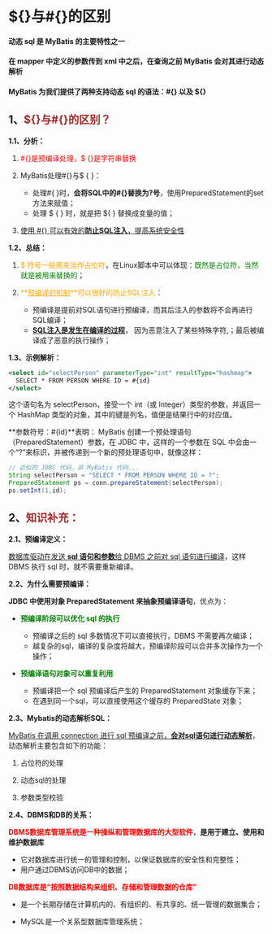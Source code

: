 # ${}与#{}的区别

#### 动态 sql 是 MyBatis 的主要特性之一

#### 在 mapper 中定义的参数传到 xml 中之后，在查询之前 MyBatis 会对其进行动态解析

#### MyBatis 为我们提供了两种支持动态 sql 的语法：#{} 以及 ${}

## 1、<span style="color:brown">${}与#{}的区别？</span>

**1.1、分析：**

1. <span style="color:red">#{}是预编译处理，$ {}是字符串替换</span>

2. MyBatis处理#{}与$ { }：
   - 处理#{ }时，**会将SQL中的#{}替换为?号**，使用PreparedStatement的set方法来赋值；
   - 处理 $ { } 时，就是把 ${ } 替换成变量的值；

3. <u>使用 #{} 可以有效的**防止SQL注入**，提高系统安全性</u>

**1.2、总结：**

1. <span style="color:orange">$ 符号一般用来当作占位符</span>，在Linux脚本中可以体现：<span style="color:green">既然是占位符，当然就是被用来替换的</span>；

2. <span style="color:orange">**<u>预编译的机制</u>**可以很好的防止SQL注入</span>：
   - 预编译是提前对SQL语句进行预编译，而其后注入的参数将不会再进行SQL编译；
   - <u>**SQL注入是发生在编译的过程**</u>， 因为恶意注入了某些特殊字符,；最后被编译成了恶意的执行操作；

**1.3、示例解析：**

```xml
<select id="selectPerson" parameterType="int" resultType="hashmap">
  SELECT * FROM PERSON WHERE ID = #{id}
</select>
```

这个语句名为 selectPerson，接受一个 int（或 Integer）类型的参数，并返回一个 HashMap 类型的对象，其中的键是列名，值便是结果行中的对应值。

**参数符号：#{id}**表明： MyBatis 创建一个预处理语句（PreparedStatement）参数，在 JDBC 中，这样的一个参数在 SQL 中会由一个“?”来标识，并被传递到一个新的预处理语句中，就像这样：

```java
// 近似的 JDBC 代码，非 MyBatis 代码...
String selectPerson = "SELECT * FROM PERSON WHERE ID = ?";
PreparedStatement ps = conn.prepareStatement(selectPerson);
ps.setInt(1,id);
```



## 2、<span style="color:brown">知识补充：</span>

**2.1、预编译定义：**

<!--数据库管理系统简称DBMS-->

<!--MyBatis 默认情况下，将对所有的 sql 进行预编译-->

<u>数据库驱动在发送 **sql 语句和参数**给 DBMS 之前对 sql 语句进行编译</u>，这样 DBMS 执行 sql 时，就不需要重新编译。

**2.2、为什么需要预编译：**

**JDBC 中使用对象 PreparedStatement 来抽象预编译语句**，优点为：

- <span style="color:green">**预编译阶段可以优化 sql 的执行**</span>
  - 预编译之后的 sql 多数情况下可以直接执行，DBMS 不需要再次编译；
  - 越复杂的sql，编译的复杂度将越大，预编译阶段可以合并多次操作为一个操作；

- <span style="color:green">**预编译语句对象可以重复利用**</span>
  - 预编译把一个 sql 预编译后产生的 PreparedStatement 对象缓存下来；
  - 在遇到同一个sql，可以直接使用这个缓存的 PreparedState 对象；

**2.3、Mybatis的动态解析SQL：**

<u>MyBatis 在调用 connection 进行 sql 预编译之前，**会对sql语句进行动态解析**</u>，动态解析主要包含如下的功能：

1. 占位符的处理

2. 动态sql的处理

3. 参数类型校验

**2.4、DBMS和DB的关系：**

<span style="color:red">**DBMS数据库管理系统是一种操纵和管理数据库的大型软件**</span>，**是用于建立、使用和维护数据库**

- 它对数据库进行统一的管理和控制，以保证数据库的安全性和完整性；
- 用户通过DBMS访问DB中的数据；

<span style="color:red">**DB数据库是“按照数据结构来组织、存储和管理数据的仓库”**</span>

- 是一个长期存储在计算机内的、有组织的、有共享的、统一管理的数据集合；

- MySQL是一个关系型数据库管理系统；